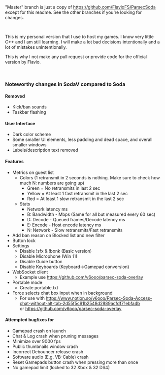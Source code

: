 "Master" branch is just a copy of https://github.com/FlavioFS/ParsecSoda except for this readme. See the other branches if you're looking for changes.

<br>

This is my personal version that I use to host my games. I know very little C++ and I am still learning. I will make a lot bad decisions intentionally and a lot of mistakes unintentionally.

This is why I not make any pull request or provide code for the official version by Flavio.

<br>

### Noteworthy changes in SodaV compared to Soda

#### Removed
- Kick/ban sounds
- Taskbar flashing

#### User Interface
- Dark color scheme
- Some smaller UI elements, less padding and dead space, and overall smaller windows
- Labels/description text removed

#### Features
- Metrics on guest list
  - Colors (1 retransmit in 2 seconds is nothing. Make sure to check how much N: numbers are going up)
    - Green = No retransmits in last 2 sec
    - Yellow = At least 1 fast retransmit in the last 2 sec
    - Red = At least 1 slow retransmit in the last 2 sec
  - Stats
    - Network latency ms
    - B: Bandwidth - Mbps (Same for all but measured every 60 sec)
    - D: Decode - Queued frames/Decode latency ms
    - E: Encode - Host encode latency ms
    - N: Network - Slow retransmits/Fast retransmits
- Add ban reason on Blocked list and new filter
- Button lock
- Settings
  - Disable !sfx & !bonk (Basic version)
  - Disable Microphone (Win 11)
  - Disable Guide button
  - Disable Keyboards (Keyboard->Gamepad conversion)
- WebSocket client
  - Example use https://github.com/v6ooo/parsec-soda-overlay
- Portable mode
  - Create portable.txt
- Force selects chat box input when in background
  - For use with https://www.notion.so/v6ooo/Parsec-Soda-Access-chat-without-alt-tab-2d55f5c91b2548d2889acfdf71ebfa4b
  <br> or https://github.com/v6ooo/parsec-soda-overlay
  
#### Attempted bugfixes for
- Gamepad crash on launch
- Chat & Log crash when pruning messages
- Minimize over 9000 fps
- Public thumbnails window crash
- Incorrect Debouncer release crash
- Software audio (E.g. VB-Cable) crash
- Reset Gamepads button crash when pressing more than once
- No gamepad limit (locked to 32 Xbox & 32 DS4)
